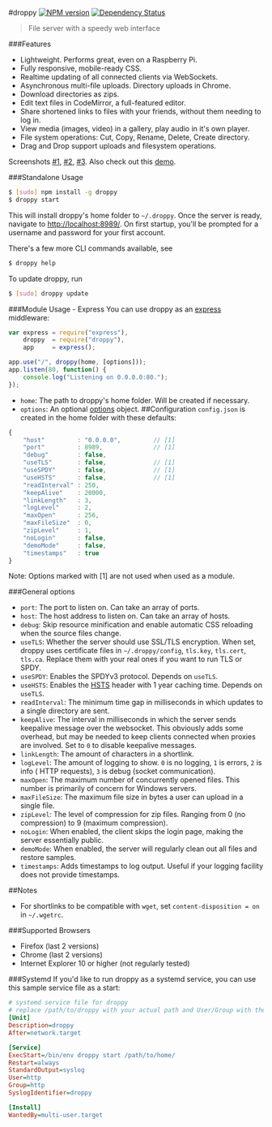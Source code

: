 #droppy [![NPM version](https://img.shields.io/npm/v/droppy.svg)](https://www.npmjs.org/package/droppy) [![Dependency Status](https://david-dm.org/silverwind/droppy.svg)](https://david-dm.org/silverwind/droppy)
> File server with a speedy web interface

###Features
* Lightweight. Performs great, even on a Raspberry Pi.
* Fully responsive, mobile-ready CSS.
* Realtime updating of all connected clients via WebSockets.
* Asynchronous multi-file uploads. Directory uploads in Chrome.
* Download directories as zips.
* Edit text files in CodeMirror, a full-featured editor.
* Share shortened links to files with your friends, without them needing to log in.
* View media (images, video) in a gallery, play audio in it's own player.
* File system operations: Cut, Copy, Rename, Delete, Create directory.
* Drag and Drop support uploads and filesystem operations.

Screenshots <a target="_blank" href="http://i.imgur.com/izxnfAN.png">#1</a>, <a target="_blank" href="http://i.imgur.com/Ziv79rJ.png">#2</a>, <a target="_blank" href="http://i.imgur.com/ISlCyuw.png">#3</a>. Also check out this <a target="_blank" href="http://droppy-demo.silverwind.io/#!/#!/">demo</a>.

###Standalone Usage
```bash
$ [sudo] npm install -g droppy
$ droppy start
```
This will install droppy's home folder to `~/.droppy`. Once the server is ready, navigate to [http://localhost:8989/](http://localhost:8989/). On first startup, you'll be prompted for a username and password for your first account.

There's a few more CLI commands available, see
```bash
$ droppy help
```
To update droppy, run
```bash
$ [sudo] droppy update
```
###Module Usage - Express
You can use droppy as an [express](http://expressjs.com/) middleware:
```js
var express = require("express"),
    droppy  = require("droppy"),
    app     = express();

app.use("/", droppy(home, [options]));
app.listen(80, function() {
    console.log("Listening on 0.0.0.0:80.");
});
```
- `home`: The path to droppy's home folder. Will be created if necessary.
- `options`: An optional [options](#options) object.
##Configuration
`config.json` is created in the home folder with these defaults:
```javascript
{
    "host"         : "0.0.0.0",         // [1]
    "port"         : 8989,              // [1]
    "debug"        : false,
    "useTLS"       : false,             // [1]
    "useSPDY"      : false,             // [1]
    "useHSTS"      : false,             // [1]
    "readInterval" : 250,
    "keepAlive"    : 20000,
    "linkLength"   : 3,
    "logLevel"     : 2,
    "maxOpen"      : 256,
    "maxFileSize"  : 0,
    "zipLevel"     : 1,
    "noLogin"      : false,
    "demoMode"     : false,
    "timestamps"   : true
}
```
Note: Options marked with [1] are not used when used as a module.

###General options
- `port`: The port to listen on. Can take an array of ports.
- `host`: The host address to listen on. Can take an array of hosts.
- `debug`: Skip resource minification and enable automatic CSS reloading when the source files change.
- `useTLS`: Whether the server should use SSL/TLS encryption. When set, droppy uses certificate files in `~/.droppy/config`, `tls.key`, `tls.cert`, `tls.ca`. Replace them with your real ones if you want to run TLS or SPDY.
- `useSPDY`: Enables the SPDYv3 protocol. Depends on `useTLS`.
- `useHSTS`: Enables the [HSTS](https://en.wikipedia.org/wiki/HTTP_Strict_Transport_Security) header with 1 year caching time. Depends on `useTLS`.
- `readInterval`: The minimum time gap in milliseconds in which updates to a single directory are sent.
- `keepAlive`: The interval in milliseconds in which the server sends keepalive message over the websocket. This obviously adds some overhead, but may be needed to keep clients connected when proxies are involved. Set to `0` to disable keepalive messages.
- `linkLength`: The amount of characters in a shortlink.
- `logLevel`: The amount of logging to show. `0` is no logging, `1` is errors, `2` is info ( HTTP requests), `3` is debug (socket communication).
- `maxOpen`: The maximum number of concurrently opened files. This number is primarily of concern for Windows servers.
- `maxFileSize`: The maximum file size in bytes a user can upload in a single file.
- `zipLevel`: The level of compression for zip files. Ranging from 0 (no compression) to 9 (maximum compression).
- `noLogin`: When enabled, the client skips the login page, making the server essentially public.
- `demoMode`: When enabled, the server will regularly clean out all files and restore samples.
- `timestamps`: Adds timestamps to log output. Useful if your logging facility does not provide timestamps.

##Notes
- For shortlinks to be compatible with `wget`, set `content-disposition = on` in `~/.wgetrc`.

###Supported Browsers
- Firefox (last 2 versions)
- Chrome (last 2 versions)
- Internet Explorer 10 or higher (not regularly tested)

###Systemd
If you'd like to run droppy as a systemd service, you can use this sample service file as a start:

```ini
# systemd service file for droppy
# replace /path/to/droppy with your actual path and User/Group with the intended user to run as
[Unit]
Description=droppy
After=network.target

[Service]
ExecStart=/bin/env droppy start /path/to/home/
Restart=always
StandardOutput=syslog
User=http
Group=http
SyslogIdentifier=droppy

[Install]
WantedBy=multi-user.target
```
